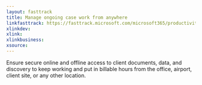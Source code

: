 ```yaml
---
layout: fasttrack
title: Manage ongoing case work from anywhere
linkfasttrack: https://fasttrack.microsoft.com/microsoft365/productivitylibrary/Manage-ongoing-case-work-from-anywhere 
xlinkdev: 
xlink: 
xlinkbusiness: 
xsource: 
---
```

Ensure secure online and offline access to client documents, data, and discovery to keep working and put in billable hours from the office, airport, client site, or any other location.